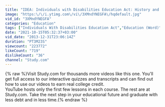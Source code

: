 ```yaml
---
title: "IDEA: Individuals with Disabilities Education Act: History and Summary"
image: "https:\/\/i.ytimg.com\/vi\/3XMndYNEGFA\/hqdefault.jpg"
vid_id: "3XMndYNEGFA"
categories: "Education"
tags: ["Individuals With Disabilities Education Act","Education (Word)","Human"]
date: "2021-10-15T05:32:37+03:00"
vid_date: "2013-12-31T23:06:14Z"
duration: "PT3M23S"
viewcount: "223772"
likeCount: "719"
dislikeCount: "36"
channel: "Study.com"
---
```

{% raw %}Visit Study.com for thousands more videos like this one. You'll get full access to our interactive quizzes and transcripts and can find out how to use our videos to earn real college credit. <br />YouTube hosts only the first few lessons in each course. The rest are at Study.com. Take the next step in your educational future and graduate with less debt and in less time.{% endraw %}
